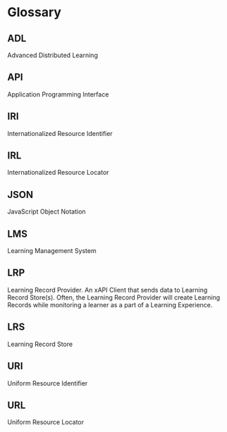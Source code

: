 # Glossary

## ADL

Advanced Distributed Learning

## API

Application Programming Interface

## IRI

Internationalized Resource Identifier

## IRL

Internationalized Resource Locator

## JSON

JavaScript Object Notation

## LMS

Learning Management System

## LRP

Learning Record Provider. An xAPI Client that sends data to Learning Record Store(s). Often, the Learning Record Provider will create Learning Records while monitoring a learner as a part of a Learning Experience.


## LRS

Learning Record Store

## URI

Uniform Resource Identifier

## URL

Uniform Resource Locator